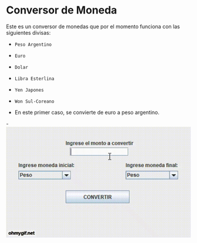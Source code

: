 # Conversor de Moneda

Este es un conversor de monedas que por el momento funciona con las siguientes divisas:

- `Peso Argentino`
- `Euro`
- `Dolar`
- `Libra Esterlina`
- `Yen Japones`
- `Won Sul-Coreano` 

- En este primer caso, se convierte de euro a peso argentino.

-![](https://github.com/j0aquinroldan/Conversor-Moneda-Alura/blob/main/Conversor%20de%20moneda%20-%20euro%20a%20peso.gif)
